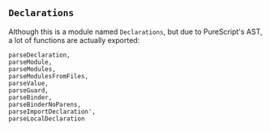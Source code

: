 `Declarations`
----
Although this is a module named `Declarations`, but due to PureScript's AST, a lot of functions are actually exported:


    parseDeclaration,
    parseModule,
    parseModules,
    parseModulesFromFiles,
    parseValue,
    parseGuard,
    parseBinder,
    parseBinderNoParens,
    parseImportDeclaration',
    parseLocalDeclaration

